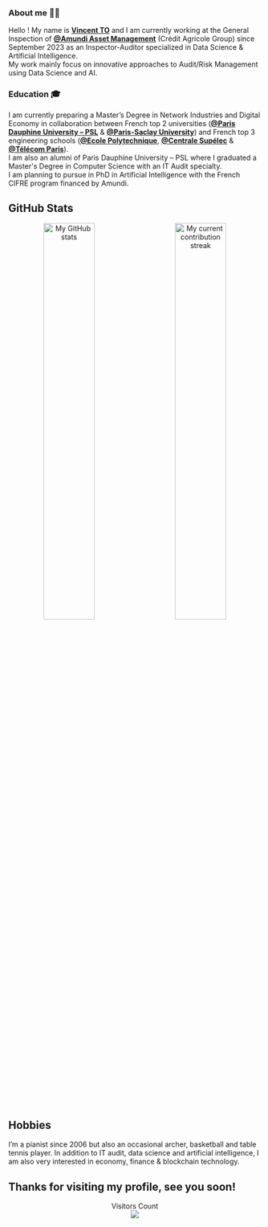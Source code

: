 ### About me 🙋‍♂️

Hello ! My name is [**Vincent TO**](https://www.linkedin.com/in/vincent-to-129758172/) and I am currently working at the General Inspection of [**@Amundi Asset Management**](https://about.amundi.com/) (Crédit Agricole Group) since September 2023 as an Inspector-Auditor specialized in Data Science & Artificial Intelligence.  
My work mainly focus on innovative approaches to Audit/Risk Management using Data Science and AI.  

### Education 🎓
I am currently preparing a Master’s Degree in Network Industries and Digital Economy in collaboration between French top 2 universities ([**@Paris Dauphine University – PSL**](https://dauphine.psl.eu/en/) & [**@Paris-Saclay University**](https://www.universite-paris-saclay.fr/en)) and French top 3 engineering schools ([**@Ecole Polytechnique**](https://www.polytechnique.edu/), [**@Centrale Supélec**](https://www.centralesupelec.fr/en) & [**@Télécom Paris**](https://www.telecom-paris.fr/en/home)).  
I am also an alumni of Paris Dauphine University – PSL where I graduated a Master's Degree in Computer Science with an IT Audit specialty.  
I am planning to pursue in PhD in Artificial Intelligence with the French CIFRE program financed by Amundi.

## GitHub Stats

<p align="center">
  <img alt="My GitHub stats" src="https://github-readme-stats.vercel.app/api?username=tovincent&show_icons=true&theme=dark&hide_border=true&locale=en&count_private=true&custom_title=My%20GitHub%20stats" width="45%">
&nbsp; &nbsp; &nbsp; &nbsp;
  <img alt="My current contribution streak" src="http://github-readme-streak-stats.herokuapp.com?user=tovincent&theme=dark&hide_border=true&date_format=j%20M%5B%20Y%5D" width="45%">
</p>

## Hobbies
I’m a pianist since 2006 but also an occasional archer, basketball and table tennis player.
In addition to IT audit, data science and artificial intelligence, I am also very interested in economy, finance & blockchain technology.

## Thanks for visiting my profile, see you soon!

<p align="center"> 
   Visitors Count<br>
   <img src="https://profile-counter.glitch.me/tovincent/count.svg" />
 </p>
